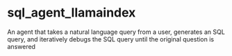 # sql_agent_llamaindex
An agent that takes a natural language query from a user, generates an SQL query, and iteratively debugs the SQL query until the original question is answered
